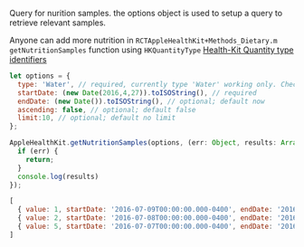 Query for nurition samples. the options object is used to setup a query to retrieve relevant samples.

Anyone can add more nutrition in ```RCTAppleHealthKit+Methods_Dietary.m getNutritionSamples``` function using ```HKQuantityType```
[Health-Kit Quantity type identifiers](https://developer.apple.com/documentation/healthkit/hkquantitytypeidentifier?language=objc)

```javascript
let options = {
  type: 'Water', // required, currently type 'Water' working only. Check Nutrition from index.d.ts
  startDate: (new Date(2016,4,27)).toISOString(), // required
  endDate: (new Date()).toISOString(), // optional; default now
  ascending: false,	// optional; default false
  limit:10, // optional; default no limit
};
```

```javascript
AppleHealthKit.getNutritionSamples(options, (err: Object, results: Array<Object>) => {
  if (err) {
    return;
  }
  console.log(results)
});
```

```javascript
[
  { value: 1, startDate: '2016-07-09T00:00:00.000-0400', endDate: '2016-07-10T00:00:00.000-0400', sourceId: "com.apple.Health", sourceName: "Health" },
  { value: 2, startDate: '2016-07-08T00:00:00.000-0400', endDate: '2016-07-09T00:00:00.000-0400', sourceId: "com.apple.Health", sourceName: "Health"  },
  { value: 5, startDate: '2016-07-07T00:00:00.000-0400', endDate: '2016-07-08T00:00:00.000-0400', sourceId: "com.apple.Health", sourceName: "Health"  },
]
```
